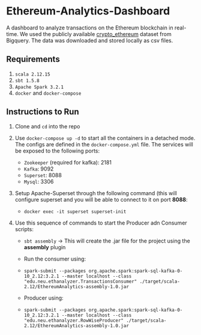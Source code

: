 # Ethereum-Analytics-Dashboard

A dashboard to analyze transactions on the Ethereum blockchain in real-time. We used the publicly available [crypto_ethereum](https://cloud.google.com/blog/products/data-analytics/ethereum-bigquery-public-dataset-smart-contract-analytics) dataset from Bigquery.
The data was downloaded and stored locally as csv files.

## Requirements

1. `scala 2.12.15`
2. `sbt 1.5.8`
3. `Apache Spark 3.2.1`
4. `docker` and `docker-compose`


## Instructions to Run

1. Clone and `cd` into the repo

2. Use `docker-compose up -d` to start all the containers in a detached mode. The configs are defined in the `docker-compose.yml` file.
   The services will be exposed to the following ports:

    - `Zookeeper` (required for kafka): 2181
    - `Kafka`: 9092
    - `Superset`: 8088
    - `Mysql`: 3306

3. Setup Apache-Superset through the following command (this will configure superset and you will be able to connect to it on port **8088**:

    - ```docker exec -it superset superset-init```


4. Use this sequence of commands to start the Producer adn Consumer scripts:

    - `sbt assembly` -> This will create the .jar file for the project using the **assembly** plugin

    - Run the consumer using:
    - ```spark-submit --packages org.apache.spark:spark-sql-kafka-0-10_2.12:3.2.1 --master localhost --class "edu.neu.ethanalyzer.TransactionsConsumer" ./target/scala-2.12/EthereumAnalytics-assembly-1.0.jar```
    - Producer using:
    - ```spark-submit --packages org.apache.spark:spark-sql-kafka-0-10_2.12:3.2.1 --master localhost --class "edu.neu.ethanalyzer.RowWiseProducer" ./target/scala-2.12/EthereumAnalytics-assembly-1.0.jar```
